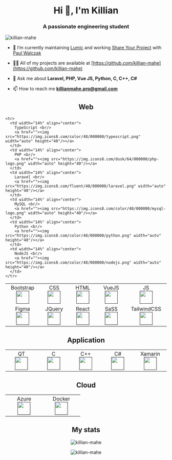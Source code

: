 <h1 align="center">Hi 👋, I'm Killian</h1>
<h3 align="center">A passionate engineering student</h3>

<p align="left"> <img src="https://komarev.com/ghpvc/?username=killian-mahe" alt="killian-mahe" /> </p>

- 🔭 I’m currently maintaining [Lumic](https://github.com/lumic) and working [Share Your Project](https://github.com/shareYourProject) with [Paul Walczak](https://github.com/Polo-Wolo)

- 👨‍💻 All of my projects are available at [https://github.com/killian-mahe](https://github.com/killian-mahe)

- 💬 Ask me about **Laravel, PHP, Vue JS, Python, C, C++, C#**

- 📫 How to reach me **killianmahe.pro@gmail.com**

<h2 align="center">Web</h2>

<table align="center">
  <tbody>
    <tr>
      <td width="14%" align="center">
        Bootstrap <br/>
        <a href=""><img src="https://img.icons8.com/color/48/000000/bootstrap.png" width="auto" height="40"/></a>
      </td>
      <td width="14%" align="center">
        CSS <br/>
        <a href=""><img src="https://img.icons8.com/color/48/000000/css3.png" width="auto" height="40"/></a>
      </td>
      <td width="14%" align="center">
        HTML <br/>
        <a href=""><img src="https://img.icons8.com/color/48/000000/html-5--v1.png" width="auto" height="40"/></a>
      </td>
      <td width="14%" align="center">
        VueJS <br/>
        <a href=""><img src="https://img.icons8.com/color/48/000000/vue-js.png" width="auto" height="40"/></a>
      </td>
      <td width="14%" align="center">
        JS <br/>
        <a href=""><img src="https://img.icons8.com/color/48/000000/javascript.png" width="auto" height="40"/></a>
      </td>
    </tr>
    <tr>
      <td width="14%" align="center">
        Figma <br/>
        <a href=""><img src="https://img.icons8.com/color/32/000000/figma.png" width="auto" height="40"/></a>
      </td>
      <td width="14%" align="center">
        JQuery <br/>
        <a href=""><img src="https://img.icons8.com/ios-filled/50/000000/jquery.png" width="auto" height="40"/></a>
      </td>
      <td width="14%" align="center">
        React <br/>
        <a href=""><img src="https://img.icons8.com/color/48/000000/react-native.png" width="auto" height="40"/></a>
      </td>
      <td width="14%" align="center">
        SaSS <br/>
        <a href=""><img src="https://img.icons8.com/color/48/000000/sass-avatar.png" width="auto" height="40"/></a>
      </td>
      <td width="14%" align="center">
        TailwindCSS <br/>
        <a href=""><img src="https://tailwindcss.com/_next/static/media/tailwindcss-mark.cb8046c163f77190406dfbf4dec89848.svg" width="auto" height="40"/></a>
      </td>
    </tr>
    
    <tr>
      <td width="14%" align="center">
        TypeScript <br/>
        <a href=""><img src="https://img.icons8.com/color/48/000000/typescript.png" width="auto" height="40"/></a>
      </td>
      <td width="14%" align="center">
        PHP <br/>
        <a href=""><img src="https://img.icons8.com/dusk/64/000000/php-logo.png" width="auto" height="40"/></a>
      </td>
      <td width="14%" align="center">
        Laravel <br/>
        <a href=""><img src="https://img.icons8.com/fluent/48/000000/laravel.png" width="auto" height="40"/></a>
      </td>
      <td width="14%" align="center">
        MySQL <br/>
        <a href=""><img src="https://img.icons8.com/color/48/000000/mysql-logo.png" width="auto" height="40"/></a>
      </td>
      <td width="14%" align="center">
        Python <br/>
        <a href=""><img src="https://img.icons8.com/color/48/000000/python.png" width="auto" height="40"/></a>
      </td>
      <td width="14%" align="center">
        NodeJS <br/>
        <a href=""><img src="https://img.icons8.com/color/48/000000/nodejs.png" width="auto" height="40"/></a>
      </td>
    </tr>
  </tbody>
</table>

<h2 align="center">Application</h2>

<table align="center">
  <tbody>
    <tr>
      <td width="15%" align="center">
        QT <br/>
        <a href=""><img src="https://img.icons8.com/ios/50/000000/qt.png" width="auto" height="40"/></a>
      </td>
      <td width="15%" align="center">
        C <br/>
        <a href=""><img src="https://img.icons8.com/color/48/000000/c-programming.png" width="auto" height="40"/></a>
      </td>
      <td width="15%" align="center">
        C++ <br/>
        <a href=""><img src="https://img.icons8.com/color/48/000000/c-plus-plus-logo.png" width="auto" height="40"/></a>
      </td>
      <td width="15%" align="center">
        C# <br/>
        <a href=""><img src="https://img.icons8.com/color/48/000000/c-sharp-logo.png" width="auto" height="40"/></a>
      </td>
      <td width="15%" align="center">
        Xamarin <br/>
        <a href=""><img src="https://img.icons8.com/color/48/000000/xamarin.png" width="auto" height="40"/></a>
      </td>
    </tr>
  </tbody>
</table>

<h2 align="center">Cloud</h2>

<table align="center">
  <tbody>
    <tr>
      <td width="30%" align="center">
        Azure <br/>
        <a href=""><img src="https://img.icons8.com/color/48/000000/azure-1.png" width="auto" height="40"/></a>
      </td>
      <td width="30%" align="center">
        Docker <br/>
        <a href=""><img src="https://img.icons8.com/color/64/000000/docker.png" width="auto" height="40"/></a>
      </td>
    </tr>
  </tbody>
</table>


<h2 align="center">My stats</h2>

<p align="center"><img src="https://github-readme-stats.vercel.app/api/top-langs/?username=killian-mahe&layout=compact" alt="killian-mahe" /></p>
<p align="center"><img src="https://github-readme-stats.vercel.app/api?username=killian-mahe&show_icons=true" alt="killian-mahe" /></p>

